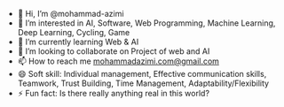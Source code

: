 - 👋 Hi, I’m @mohammad-azimi
- 👀 I’m interested in AI, Software, Web Programming, Machine Learning, Deep Learning, Cycling, Game 
- 🌱 I’m currently learning Web & AI
- 💞️ I’m looking to collaborate on Project of web and AI
- 📫 How to reach me mohammadazimi.com@gmail.com
- 😄 Soft skill: Individual management, Effective communication skills, Teamwork, Trust Building, Time Management, Adaptability/Flexibility
- ⚡ Fun fact: Is there really anything real in this world?

<!---
M0hammadAzimi/M0hammadAzimi is a ✨ special ✨ repository because its `README.md` (this file) appears on your GitHub profile.
You can click the Preview link to take a look at your changes.
--->
